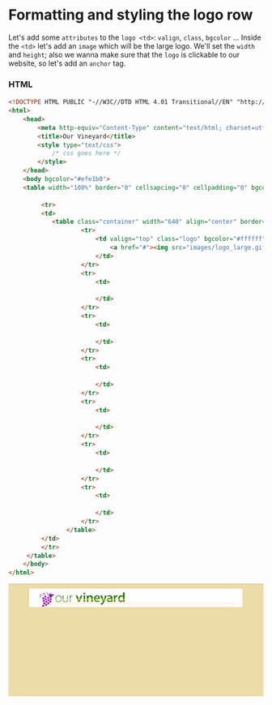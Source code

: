 # Formatting and styling the logo row

Let's add some `attributes` to the `logo <td>`: `valign`,  `class`, `bgcolor` ... Inside the `<td>` let's add an `image` which will be the large logo. We'll set the `width` and `height`; also we wanna make sure that the `logo` is clickable to our website, so let's add an `anchor` tag. 

### HTML
```html
<!DOCTYPE HTML PUBLIC "-//W3C//DTD HTML 4.01 Transitional//EN" "http://www.w3.org/TR/html4/loose.dtd">
<html>
	<head>
		<meta http-equiv="Content-Type" content="text/html; charset=utf-8">
		<title>Our Vineyard</title>
		<style type="text/css">
			/* css goes here */
		</style>
	</head>	
	<body bgcolor="#efe1b0">    
	<table width="100%" border="0" cellsapcing="0" cellpadding="0" bgcolor="#efe1b0">
   
		 <tr>
         <td>
            <table class="container" width="640" align="center" border="0" cellpaddong="0" cellspasing="0"> <!--main email container with 7 rows inside-->
					<tr>
						<td valign="top" class="logo" bgcolor="#ffffff" style="padding: 10px 20px 0px 30px; border-left: 1px solid #dbc064; border-right: 1px solid #dbc064; border-top: 1px solid #dbc064;"> <!--add style-->
                            <a href="#"><img src="images/logo_large.gif" alt="Our Vineyard" width="585" heigh="45" border="0"></a> <!--add image-->
						</td>
					</tr>
					<tr>
						<td>

						</td>
					</tr>
					<tr>
						<td>

						</td>
					</tr>
					<tr>
						<td>

						</td>
					</tr>
					<tr>
						<td>

						</td>
					</tr>
					<tr>
						<td>

						</td>
					</tr>
					<tr>
						<td>

						</td>
					</tr>
				</table>
         </td>
         </tr>
	 </table>
	</body>	
</html>
```
![logo-part](../logo-part.png)

